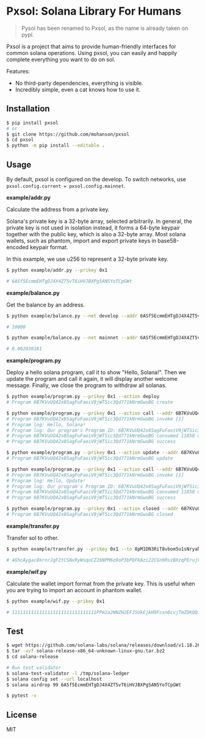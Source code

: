 # Pxsol: Solana Library For Humans

> Pysol has been renamed to Pxsol, as the name is already taken on pypi.

Pxsol is a project that aims to provide human-friendly interfaces for common solana operations. Using pxsol, you can easily and happily complete everything you want to do on sol.

Features:

- No third-party dependencies, everything is visible.
- Incredibly simple, even a cat knows how to use it.

## Installation

```sh
$ pip install pxsol
# or
$ git clone https://github.com/mohanson/pxsol
$ cd pxsol
$ python -m pip install --editable .
```

## Usage

By default, pxsol is configured on the develop. To switch networks, use `pxsol.config.current = pxsol.config.mainnet`.

**example/addr.py**

Calculate the address from a private key.

Solana's private key is a 32-byte array, selected arbitrarily. In general, the private key is not used in isolation instead, it forms a 64-byte keypair together with the public key, which is also a 32-byte array. Most solana wallets, such as phantom, import and export private keys in base58-encoded keypair format.

In this example, we use u256 to represent a 32-byte private key.

```sh
$ python example/addr.py --prikey 0x1

# 6ASf5EcmmEHTgDJ4X4ZT5vT6iHVJBXPg5AN5YoTCpGWt
```

**example/balance.py**

Get the balance by an address.

```sh
$ python example/balance.py --net develop --addr 6ASf5EcmmEHTgDJ4X4ZT5vT6iHVJBXPg5AN5YoTCpGWt

# 10000

$ python example/balance.py --net mainnet --addr 6ASf5EcmmEHTgDJ4X4ZT5vT6iHVJBXPg5AN5YoTCpGWt

# 0.002030181
```

**example/program.py**

Deploy a hello solana program, call it to show "Hello, Solana!". Then we update the program and call it again, it will display another welcome message. Finally, we close the program to withdraw all solanas.

```sh
$ python example/program.py --prikey 0x1 --action deploy
# Program 6B7KVuUQ42x8SagFuFaoiV9jWTSic3Qd771kNrmGwoBG create

$ python example/program.py --prikey 0x1 --action call --addr 6B7KVuUQ42x8SagFuFaoiV9jWTSic3Qd771kNrmGwoBG
# Program 6B7KVuUQ42x8SagFuFaoiV9jWTSic3Qd771kNrmGwoBG invoke [1]
# Program log: Hello, Solana!
# Program log: Our program's Program ID: 6B7KVuUQ42x8SagFuFaoiV9jWTSic3Qd771kNrmGwoBG
# Program 6B7KVuUQ42x8SagFuFaoiV9jWTSic3Qd771kNrmGwoBG consumed 11850 of 200000 compute units
# Program 6B7KVuUQ42x8SagFuFaoiV9jWTSic3Qd771kNrmGwoBG success

$ python example/program.py --prikey 0x1 --action update --addr 6B7KVuUQ42x8SagFuFaoiV9jWTSic3Qd771kNrmGwoBG
# Program 6B7KVuUQ42x8SagFuFaoiV9jWTSic3Qd771kNrmGwoBG update

$ python example/program.py --prikey 0x1 --action call --addr 6B7KVuUQ42x8SagFuFaoiV9jWTSic3Qd771kNrmGwoBG
# Program 6B7KVuUQ42x8SagFuFaoiV9jWTSic3Qd771kNrmGwoBG invoke [1]
# Program log: Hello, Update!
# Program log: Our program's Program ID: 6B7KVuUQ42x8SagFuFaoiV9jWTSic3Qd771kNrmGwoBG
# Program 6B7KVuUQ42x8SagFuFaoiV9jWTSic3Qd771kNrmGwoBG consumed 11850 of 200000 compute units
# Program 6B7KVuUQ42x8SagFuFaoiV9jWTSic3Qd771kNrmGwoBG success

$ python example/program.py --prikey 0x1 --action closed --addr 6B7KVuUQ42x8SagFuFaoiV9jWTSic3Qd771kNrmGwoBG
# Program 6B7KVuUQ42x8SagFuFaoiV9jWTSic3Qd771kNrmGwoBG closed
```

**example/transfer.py**

Transfer sol to other.

```sh
$ python example/transfer.py --prikey 0x1 --to 8pM1DN3RiT8vbom5u1sNryaNT1nyL8CTTW3b5PwWXRBH --value 0.05

# 4GhcAygac8krnrJgF2tCSNxRyWsquCZ26NPM6o9oP3bPQFkAzi22CGn9RszBXzqPErujVxwzenTHoTMHuiZm98Wu
```

**example/wif.py**

Calculate the wallet import format from the private key. This is useful when you are trying to import an account in phantom wallet.

```sh
$ python example/wif.py --prikey 0x1

# 1111111111111111111111111111111PPm2a2NNZH2EFJ5UkEjkH9Fcxn8cvjTmZDKQQisyLDmA
```

## Test

```sh
$ wget https://github.com/solana-labs/solana/releases/download/v1.18.26/solana-release-x86_64-unknown-linux-gnu.tar.bz2
$ tar -xvf solana-release-x86_64-unknown-linux-gnu.tar.bz2
$ cd solana-release

# Run test validator
$ solana-test-validator -l /tmp/solana-ledger
$ solana config set --url localhost
$ solana airdrop 99 6ASf5EcmmEHTgDJ4X4ZT5vT6iHVJBXPg5AN5YoTCpGWt

$ pytest -v
```

## License

MIT
